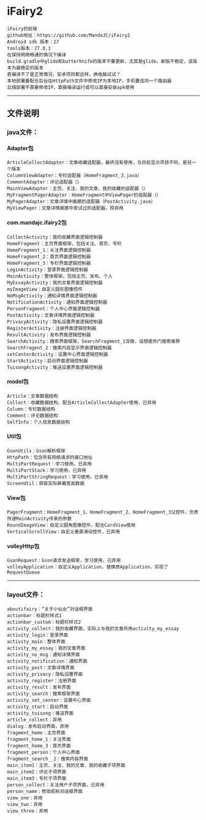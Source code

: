# iFairy2
    iFairy的前端
    github地址：https://github.com/MandaJC/iFairy2
    Android sdk 版本：27
    tools版本：27.0.1
    在保持网络畅通的情况下编译
    build.gradle中glide和butterknife的版本不要更新，尤其是glide，新版不稳定，该版本为最稳定的版本
    若编译不了是正常情况，安卓项目都这样，换电脑试试？
    本地部署要配合后台在HttpPath文件中修改IP为本地IP，手机要连同一个路由器
    云端部署不需要修改IP，直接编译运行或可以直接安装apk使用
----
## 文件说明
### java文件：
#### Adapter包
    ArticleCollectAdapter：文章收藏适配器，最终没有使用，与目前显示项目不同，是另一个版本
    ColumnViewAdapter：专栏适配器（HomeFragment_3.java）
    CommentAdapter：评论适配器（）
    MainViewAdapter：主页、关注、我的文章、我的收藏的适配器（）
    MyFragmentPagerAdapter：HomeFragment中ViewPager的适配器（）
    MyPagerAdapter：文章详情中画廊的适配器（PostActivity.java）
    MyViewPager：文章详情画廊中尝试过的适配器，现弃用
#### com.mandajc.ifairy2包
    CollectActivity：我的收藏界面逻辑控制器
    HomeFragment：主页界面框架，包括关注、首页、专栏
    HomeFragment_1：关注界面逻辑控制器
    HomeFragment_2：首页界面逻辑控制器
    HomeFragment_3：专栏界面逻辑控制器
    LoginActivity：登录界面逻辑控制器
    MainActivity：整体框架，包括主页、发布、个人
    MyEssayActivity：我的文章界面逻辑控制器
    myImageView：自定义圆形图像控件
    NoMsgActivity：通知详情界面逻辑控制器
    NotificationActivity：通知界面逻辑控制器
    PersonFragment：个人中心界面逻辑控制器
    PostActivity：文章详情界面逻辑控制器
    PrivacyActivity：隐私设置界面逻辑控制器
    RegisterActivity：注册界面逻辑控制器
    ResultActivity：发布界面逻辑控制器
    SearchActivity：搜索界面框架，SearchFragment_1没做，设想是热门搜索推荐
    SearchFragent_2：搜索内容显示界面逻辑控制器
    setCenterActivity：设置中心界面逻辑控制器
    StartActivity：启动界面逻辑控制器
    TuisongActivity：推送设置界面逻辑控制器
#### model包
    Article：文章数据结构
    Collect：收藏数据结构，配合ArticleCollectAdapter使用，已弃用
    Column：专栏数据结构
    Comment：评论数据结构
    SelfInfo：个人信息数据结构
#### Util包
    GsonUtils：Gson解析框架
    HttpPath：包含所有网络请求的接口地址
    MultiPartRequest：学习使用，已弃用
    MultiPartStack：学习使用，已弃用
    MultiPartStringRequest：学习使用，已弃用
    ScreenUtil：获取实际屏幕宽高数据
#### View包
    PagerFragment：HomeFragment_1、HomeFragment_2、HomeFragment_3父控件，负责传递MainActivity传来的参数
    RoundImageView：自定义圆角图像控件，配合CardView使用
    VerticalScrollView：自定义垂直滑动控件，已弃用
#### volleyHttp包
    GsonRequest：Gson请求发送框架，学习使用，已弃用
    volleyApplication：自定义Application，替换原Application，实现了RequestQueue
----
### layout文件：
    aboutifairy：“关于小仙女”对话框界面
    actionbar：标题栏样式1
    actionbar_custom：标题栏样式2
    activity_collect：我的收藏界面，实际上与我的文章共用activity_my_essay
    activity_login：登录界面
    activity_main：整体界面
    activity_my_essay：我的文章界面
    activity_no_msg：通知详情界面
    activity_notification：通知界面
    activity_post：文章详情界面
    activity_privacy：隐私设置界面
    activity_register：注册界面
    activity_result：发布界面
    activity_search：搜索框架界面
    activity_set_center：设置中心界面
    activity_start：启动界面
    activity_tuisong：推送界面
    article_collect：弃用
    dialog：发布启动界面，弃用
    fragment_home：主页界面
    fragment_home_1：关注界面
    fragment_home_3：首页界面
    fragment_person：个人中心界面
    fragment_search__2：搜索内容界面
    main_item1：主页、关注、我的文章、我的收藏子项界面
    main_item2：评论子项界面
    main_item3：专栏子项界面
    person_collect：关注用户子项界面，已弃用
    person_name：修改昵称对话框界面
    view_one：弃用
    view_two：弃用
    view_three：弃用
